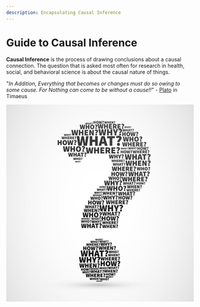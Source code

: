 ```yaml
---
description: Encapsulating Causal Inference
---
```


# Guide to Causal Inference

**Causal Inference** is the process of drawing conclusions about a causal connection. The question that is asked most often for research in health, social, and behavioral science is about the causal nature of things.

"_In Addition, Everything that becomes or changes must do so owing to some cause. For Nothing can come to be without a cause!!_" - [Plato](https://en.wikipedia.org/wiki/Plato) in Timaeus

![](.gitbook/assets/image%20%2822%29.png)

